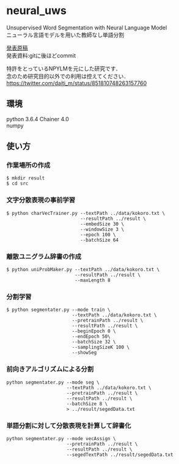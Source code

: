 # neural_uws
Unsupervised Word Segmentation with Neural Language Model  
ニューラル言語モデルを用いた教師なし単語分割  

[発表原稿](https://ipsj.ixsq.nii.ac.jp/ej/?action=pages_view_main&active_action=repository_view_main_item_detail&item_id=190355&item_no=1&page_id=13&block_id=8)  
発表資料:gitに後ほどcommit  

特許をとっているNPYLMを元にした研究です．  
念のため研究目的以外での利用は控えてください．  
https://twitter.com/daiti_m/status/851810748263157760  

## 環境
python 3.6.4
Chainer 4.0  
numpy
  

## 使い方
### 作業場所の作成
```
$ mkdir result
$ cd src
```

  
### 文字分散表現の事前学習
```
$ python charVecTrainer.py --textPath ../data/kokoro.txt \
                           --resultPath ../result \
                           --embedSize 30 \
                           --windowSize 3 \
                           --epoch 100 \
                           --batchSize 64
```
  
### 離散ユニグラム辞書の作成
```
$ python uniProbMaker.py --textPath ../data/kokoro.txt \
                         --resultPath ../result \
                         --maxLength 8
```

  
### 分割学習
```
$ python segmentater.py --mode train \
                        --textPath ../data/kokoro.txt \
                        --pretrainPath ../result \
                        --resultPath ../result \
                        --beginEpoch 0 \
                        --endEpoch 50\
                        --batchSize 32 \
                        --samplingSizeK 100 \
                        --showSeg
```

  
### 前向きアルゴリズムによる分割
```
python segmentater.py --mode seg \
                      --textPath ../data/kokoro.txt \
                      --pretrainPath ../result \
                      --resultPath ../result \
                      --batchSize 8 \
                      > ../result/segedData.txt
```

  
### 単語分割に対して分散表現を計算して辞書化
```
python segmentater.py --mode vecAssign \
                      --pretrainPath ../result \
                      --resultPath ../result \
                      --segedTextPath ../result/segedData.txt
```
